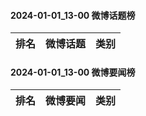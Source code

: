 #### 2024-01-01_13-00  微博话题榜

| 排名 | 微博话题 | 类别 |
| --- | --- | --- |
#### 2024-01-01_13-00  微博要闻榜

| 排名 | 微博要闻 | 类别 |
| --- | --- | --- |
